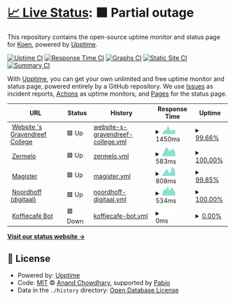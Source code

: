 # [📈 Live Status](https://status.lucasmangroelal.nl): <!--live status--> **🟧 Partial outage**

This repository contains the open-source uptime monitor and status page for [Koen](https://status.lucasmangroelal.nl), powered by [Upptime](https://github.com/upptime/upptime).

[![Uptime CI](https://github.com/developerkoen/statuslm/workflows/Uptime%20CI/badge.svg)](https://github.com/developerkoen/statuslm/actions?query=workflow%3A%22Uptime+CI%22)
[![Response Time CI](https://github.com/developerkoen/statuslm/workflows/Response%20Time%20CI/badge.svg)](https://github.com/developerkoen/statuslm/actions?query=workflow%3A%22Response+Time+CI%22)
[![Graphs CI](https://github.com/developerkoen/statuslm/workflows/Graphs%20CI/badge.svg)](https://github.com/developerkoen/statuslm/actions?query=workflow%3A%22Graphs+CI%22)
[![Static Site CI](https://github.com/developerkoen/statuslm/workflows/Static%20Site%20CI/badge.svg)](https://github.com/developerkoen/statuslm/actions?query=workflow%3A%22Static+Site+CI%22)
[![Summary CI](https://github.com/developerkoen/statuslm/workflows/Summary%20CI/badge.svg)](https://github.com/developerkoen/statuslm/actions?query=workflow%3A%22Summary+CI%22)

With [Upptime](https://upptime.js.org), you can get your own unlimited and free uptime monitor and status page, powered entirely by a GitHub repository. We use [Issues](https://github.com/developerkoen/statuslm/issues) as incident reports, [Actions](https://github.com/developerkoen/statuslm/actions) as uptime monitors, and [Pages](https://status.lucasmangroelal.nl) for the status page.

<!--start: status pages-->
<!-- This summary is generated by Upptime (https://github.com/upptime/upptime) -->
<!-- Do not edit this manually, your changes will be overwritten -->
<!-- prettier-ignore -->
| URL | Status | History | Response Time | Uptime |
| --- | ------ | ------- | ------------- | ------ |
| <img alt="" src="https://icons.duckduckgo.com/ip3/www.sgdc.nl.ico" height="13"> [Website 's Gravendreef College](https://www.sgdc.nl/) | 🟩 Up | [website-s-gravendreef-college.yml](https://github.com/developerkoen/statuslm/commits/HEAD/history/website-s-gravendreef-college.yml) | <details><summary><img alt="Response time graph" src="./graphs/website-s-gravendreef-college/response-time-week.png" height="20"> 1450ms</summary><br><a href="https://status.lucasmangroelal.nl/history/website-s-gravendreef-college"><img alt="Response time 1769" src="https://img.shields.io/endpoint?url=https%3A%2F%2Fraw.githubusercontent.com%2Fdeveloperkoen%2Fstatuslm%2FHEAD%2Fapi%2Fwebsite-s-gravendreef-college%2Fresponse-time.json"></a><br><a href="https://status.lucasmangroelal.nl/history/website-s-gravendreef-college"><img alt="24-hour response time 1045" src="https://img.shields.io/endpoint?url=https%3A%2F%2Fraw.githubusercontent.com%2Fdeveloperkoen%2Fstatuslm%2FHEAD%2Fapi%2Fwebsite-s-gravendreef-college%2Fresponse-time-day.json"></a><br><a href="https://status.lucasmangroelal.nl/history/website-s-gravendreef-college"><img alt="7-day response time 1450" src="https://img.shields.io/endpoint?url=https%3A%2F%2Fraw.githubusercontent.com%2Fdeveloperkoen%2Fstatuslm%2FHEAD%2Fapi%2Fwebsite-s-gravendreef-college%2Fresponse-time-week.json"></a><br><a href="https://status.lucasmangroelal.nl/history/website-s-gravendreef-college"><img alt="30-day response time 1202" src="https://img.shields.io/endpoint?url=https%3A%2F%2Fraw.githubusercontent.com%2Fdeveloperkoen%2Fstatuslm%2FHEAD%2Fapi%2Fwebsite-s-gravendreef-college%2Fresponse-time-month.json"></a><br><a href="https://status.lucasmangroelal.nl/history/website-s-gravendreef-college"><img alt="1-year response time 1769" src="https://img.shields.io/endpoint?url=https%3A%2F%2Fraw.githubusercontent.com%2Fdeveloperkoen%2Fstatuslm%2FHEAD%2Fapi%2Fwebsite-s-gravendreef-college%2Fresponse-time-year.json"></a></details> | <details><summary><a href="https://status.lucasmangroelal.nl/history/website-s-gravendreef-college">99.66%</a></summary><a href="https://status.lucasmangroelal.nl/history/website-s-gravendreef-college"><img alt="All-time uptime 88.27%" src="https://img.shields.io/endpoint?url=https%3A%2F%2Fraw.githubusercontent.com%2Fdeveloperkoen%2Fstatuslm%2FHEAD%2Fapi%2Fwebsite-s-gravendreef-college%2Fuptime.json"></a><br><a href="https://status.lucasmangroelal.nl/history/website-s-gravendreef-college"><img alt="24-hour uptime 100.00%" src="https://img.shields.io/endpoint?url=https%3A%2F%2Fraw.githubusercontent.com%2Fdeveloperkoen%2Fstatuslm%2FHEAD%2Fapi%2Fwebsite-s-gravendreef-college%2Fuptime-day.json"></a><br><a href="https://status.lucasmangroelal.nl/history/website-s-gravendreef-college"><img alt="7-day uptime 99.66%" src="https://img.shields.io/endpoint?url=https%3A%2F%2Fraw.githubusercontent.com%2Fdeveloperkoen%2Fstatuslm%2FHEAD%2Fapi%2Fwebsite-s-gravendreef-college%2Fuptime-week.json"></a><br><a href="https://status.lucasmangroelal.nl/history/website-s-gravendreef-college"><img alt="30-day uptime 99.92%" src="https://img.shields.io/endpoint?url=https%3A%2F%2Fraw.githubusercontent.com%2Fdeveloperkoen%2Fstatuslm%2FHEAD%2Fapi%2Fwebsite-s-gravendreef-college%2Fuptime-month.json"></a><br><a href="https://status.lucasmangroelal.nl/history/website-s-gravendreef-college"><img alt="1-year uptime 88.27%" src="https://img.shields.io/endpoint?url=https%3A%2F%2Fraw.githubusercontent.com%2Fdeveloperkoen%2Fstatuslm%2FHEAD%2Fapi%2Fwebsite-s-gravendreef-college%2Fuptime-year.json"></a></details>
| <img alt="" src="https://icons.duckduckgo.com/ip3/sgdc.zportal.nl.ico" height="13"> [Zermelo](https://sgdc.zportal.nl/) | 🟩 Up | [zermelo.yml](https://github.com/developerkoen/statuslm/commits/HEAD/history/zermelo.yml) | <details><summary><img alt="Response time graph" src="./graphs/zermelo/response-time-week.png" height="20"> 583ms</summary><br><a href="https://status.lucasmangroelal.nl/history/zermelo"><img alt="Response time 546" src="https://img.shields.io/endpoint?url=https%3A%2F%2Fraw.githubusercontent.com%2Fdeveloperkoen%2Fstatuslm%2FHEAD%2Fapi%2Fzermelo%2Fresponse-time.json"></a><br><a href="https://status.lucasmangroelal.nl/history/zermelo"><img alt="24-hour response time 586" src="https://img.shields.io/endpoint?url=https%3A%2F%2Fraw.githubusercontent.com%2Fdeveloperkoen%2Fstatuslm%2FHEAD%2Fapi%2Fzermelo%2Fresponse-time-day.json"></a><br><a href="https://status.lucasmangroelal.nl/history/zermelo"><img alt="7-day response time 583" src="https://img.shields.io/endpoint?url=https%3A%2F%2Fraw.githubusercontent.com%2Fdeveloperkoen%2Fstatuslm%2FHEAD%2Fapi%2Fzermelo%2Fresponse-time-week.json"></a><br><a href="https://status.lucasmangroelal.nl/history/zermelo"><img alt="30-day response time 533" src="https://img.shields.io/endpoint?url=https%3A%2F%2Fraw.githubusercontent.com%2Fdeveloperkoen%2Fstatuslm%2FHEAD%2Fapi%2Fzermelo%2Fresponse-time-month.json"></a><br><a href="https://status.lucasmangroelal.nl/history/zermelo"><img alt="1-year response time 546" src="https://img.shields.io/endpoint?url=https%3A%2F%2Fraw.githubusercontent.com%2Fdeveloperkoen%2Fstatuslm%2FHEAD%2Fapi%2Fzermelo%2Fresponse-time-year.json"></a></details> | <details><summary><a href="https://status.lucasmangroelal.nl/history/zermelo">100.00%</a></summary><a href="https://status.lucasmangroelal.nl/history/zermelo"><img alt="All-time uptime 100.00%" src="https://img.shields.io/endpoint?url=https%3A%2F%2Fraw.githubusercontent.com%2Fdeveloperkoen%2Fstatuslm%2FHEAD%2Fapi%2Fzermelo%2Fuptime.json"></a><br><a href="https://status.lucasmangroelal.nl/history/zermelo"><img alt="24-hour uptime 100.00%" src="https://img.shields.io/endpoint?url=https%3A%2F%2Fraw.githubusercontent.com%2Fdeveloperkoen%2Fstatuslm%2FHEAD%2Fapi%2Fzermelo%2Fuptime-day.json"></a><br><a href="https://status.lucasmangroelal.nl/history/zermelo"><img alt="7-day uptime 100.00%" src="https://img.shields.io/endpoint?url=https%3A%2F%2Fraw.githubusercontent.com%2Fdeveloperkoen%2Fstatuslm%2FHEAD%2Fapi%2Fzermelo%2Fuptime-week.json"></a><br><a href="https://status.lucasmangroelal.nl/history/zermelo"><img alt="30-day uptime 100.00%" src="https://img.shields.io/endpoint?url=https%3A%2F%2Fraw.githubusercontent.com%2Fdeveloperkoen%2Fstatuslm%2FHEAD%2Fapi%2Fzermelo%2Fuptime-month.json"></a><br><a href="https://status.lucasmangroelal.nl/history/zermelo"><img alt="1-year uptime 100.00%" src="https://img.shields.io/endpoint?url=https%3A%2F%2Fraw.githubusercontent.com%2Fdeveloperkoen%2Fstatuslm%2FHEAD%2Fapi%2Fzermelo%2Fuptime-year.json"></a></details>
| <img alt="" src="https://icons.duckduckgo.com/ip3/sgravendreef.magister.net.ico" height="13"> [Magister](https://sgravendreef.magister.net) | 🟩 Up | [magister.yml](https://github.com/developerkoen/statuslm/commits/HEAD/history/magister.yml) | <details><summary><img alt="Response time graph" src="./graphs/magister/response-time-week.png" height="20"> 808ms</summary><br><a href="https://status.lucasmangroelal.nl/history/magister"><img alt="Response time 906" src="https://img.shields.io/endpoint?url=https%3A%2F%2Fraw.githubusercontent.com%2Fdeveloperkoen%2Fstatuslm%2FHEAD%2Fapi%2Fmagister%2Fresponse-time.json"></a><br><a href="https://status.lucasmangroelal.nl/history/magister"><img alt="24-hour response time 481" src="https://img.shields.io/endpoint?url=https%3A%2F%2Fraw.githubusercontent.com%2Fdeveloperkoen%2Fstatuslm%2FHEAD%2Fapi%2Fmagister%2Fresponse-time-day.json"></a><br><a href="https://status.lucasmangroelal.nl/history/magister"><img alt="7-day response time 808" src="https://img.shields.io/endpoint?url=https%3A%2F%2Fraw.githubusercontent.com%2Fdeveloperkoen%2Fstatuslm%2FHEAD%2Fapi%2Fmagister%2Fresponse-time-week.json"></a><br><a href="https://status.lucasmangroelal.nl/history/magister"><img alt="30-day response time 939" src="https://img.shields.io/endpoint?url=https%3A%2F%2Fraw.githubusercontent.com%2Fdeveloperkoen%2Fstatuslm%2FHEAD%2Fapi%2Fmagister%2Fresponse-time-month.json"></a><br><a href="https://status.lucasmangroelal.nl/history/magister"><img alt="1-year response time 906" src="https://img.shields.io/endpoint?url=https%3A%2F%2Fraw.githubusercontent.com%2Fdeveloperkoen%2Fstatuslm%2FHEAD%2Fapi%2Fmagister%2Fresponse-time-year.json"></a></details> | <details><summary><a href="https://status.lucasmangroelal.nl/history/magister">99.85%</a></summary><a href="https://status.lucasmangroelal.nl/history/magister"><img alt="All-time uptime 99.99%" src="https://img.shields.io/endpoint?url=https%3A%2F%2Fraw.githubusercontent.com%2Fdeveloperkoen%2Fstatuslm%2FHEAD%2Fapi%2Fmagister%2Fuptime.json"></a><br><a href="https://status.lucasmangroelal.nl/history/magister"><img alt="24-hour uptime 100.00%" src="https://img.shields.io/endpoint?url=https%3A%2F%2Fraw.githubusercontent.com%2Fdeveloperkoen%2Fstatuslm%2FHEAD%2Fapi%2Fmagister%2Fuptime-day.json"></a><br><a href="https://status.lucasmangroelal.nl/history/magister"><img alt="7-day uptime 99.85%" src="https://img.shields.io/endpoint?url=https%3A%2F%2Fraw.githubusercontent.com%2Fdeveloperkoen%2Fstatuslm%2FHEAD%2Fapi%2Fmagister%2Fuptime-week.json"></a><br><a href="https://status.lucasmangroelal.nl/history/magister"><img alt="30-day uptime 99.97%" src="https://img.shields.io/endpoint?url=https%3A%2F%2Fraw.githubusercontent.com%2Fdeveloperkoen%2Fstatuslm%2FHEAD%2Fapi%2Fmagister%2Fuptime-month.json"></a><br><a href="https://status.lucasmangroelal.nl/history/magister"><img alt="1-year uptime 99.99%" src="https://img.shields.io/endpoint?url=https%3A%2F%2Fraw.githubusercontent.com%2Fdeveloperkoen%2Fstatuslm%2FHEAD%2Fapi%2Fmagister%2Fuptime-year.json"></a></details>
| <img alt="" src="https://icons.duckduckgo.com/ip3/apps.noordhoff.nl.ico" height="13"> [Noordhoff (digitaal)](http://apps.noordhoff.nl/) | 🟩 Up | [noordhoff-digitaal.yml](https://github.com/developerkoen/statuslm/commits/HEAD/history/noordhoff-digitaal.yml) | <details><summary><img alt="Response time graph" src="./graphs/noordhoff-digitaal/response-time-week.png" height="20"> 534ms</summary><br><a href="https://status.lucasmangroelal.nl/history/noordhoff-digitaal"><img alt="Response time 544" src="https://img.shields.io/endpoint?url=https%3A%2F%2Fraw.githubusercontent.com%2Fdeveloperkoen%2Fstatuslm%2FHEAD%2Fapi%2Fnoordhoff-digitaal%2Fresponse-time.json"></a><br><a href="https://status.lucasmangroelal.nl/history/noordhoff-digitaal"><img alt="24-hour response time 440" src="https://img.shields.io/endpoint?url=https%3A%2F%2Fraw.githubusercontent.com%2Fdeveloperkoen%2Fstatuslm%2FHEAD%2Fapi%2Fnoordhoff-digitaal%2Fresponse-time-day.json"></a><br><a href="https://status.lucasmangroelal.nl/history/noordhoff-digitaal"><img alt="7-day response time 534" src="https://img.shields.io/endpoint?url=https%3A%2F%2Fraw.githubusercontent.com%2Fdeveloperkoen%2Fstatuslm%2FHEAD%2Fapi%2Fnoordhoff-digitaal%2Fresponse-time-week.json"></a><br><a href="https://status.lucasmangroelal.nl/history/noordhoff-digitaal"><img alt="30-day response time 508" src="https://img.shields.io/endpoint?url=https%3A%2F%2Fraw.githubusercontent.com%2Fdeveloperkoen%2Fstatuslm%2FHEAD%2Fapi%2Fnoordhoff-digitaal%2Fresponse-time-month.json"></a><br><a href="https://status.lucasmangroelal.nl/history/noordhoff-digitaal"><img alt="1-year response time 544" src="https://img.shields.io/endpoint?url=https%3A%2F%2Fraw.githubusercontent.com%2Fdeveloperkoen%2Fstatuslm%2FHEAD%2Fapi%2Fnoordhoff-digitaal%2Fresponse-time-year.json"></a></details> | <details><summary><a href="https://status.lucasmangroelal.nl/history/noordhoff-digitaal">100.00%</a></summary><a href="https://status.lucasmangroelal.nl/history/noordhoff-digitaal"><img alt="All-time uptime 100.00%" src="https://img.shields.io/endpoint?url=https%3A%2F%2Fraw.githubusercontent.com%2Fdeveloperkoen%2Fstatuslm%2FHEAD%2Fapi%2Fnoordhoff-digitaal%2Fuptime.json"></a><br><a href="https://status.lucasmangroelal.nl/history/noordhoff-digitaal"><img alt="24-hour uptime 100.00%" src="https://img.shields.io/endpoint?url=https%3A%2F%2Fraw.githubusercontent.com%2Fdeveloperkoen%2Fstatuslm%2FHEAD%2Fapi%2Fnoordhoff-digitaal%2Fuptime-day.json"></a><br><a href="https://status.lucasmangroelal.nl/history/noordhoff-digitaal"><img alt="7-day uptime 100.00%" src="https://img.shields.io/endpoint?url=https%3A%2F%2Fraw.githubusercontent.com%2Fdeveloperkoen%2Fstatuslm%2FHEAD%2Fapi%2Fnoordhoff-digitaal%2Fuptime-week.json"></a><br><a href="https://status.lucasmangroelal.nl/history/noordhoff-digitaal"><img alt="30-day uptime 100.00%" src="https://img.shields.io/endpoint?url=https%3A%2F%2Fraw.githubusercontent.com%2Fdeveloperkoen%2Fstatuslm%2FHEAD%2Fapi%2Fnoordhoff-digitaal%2Fuptime-month.json"></a><br><a href="https://status.lucasmangroelal.nl/history/noordhoff-digitaal"><img alt="1-year uptime 100.00%" src="https://img.shields.io/endpoint?url=https%3A%2F%2Fraw.githubusercontent.com%2Fdeveloperkoen%2Fstatuslm%2FHEAD%2Fapi%2Fnoordhoff-digitaal%2Fuptime-year.json"></a></details>
| <img alt="" src="https://icons.duckduckgo.com/ip3/null.ico" height="13"> [Koffiecafé Bot](45.136.141.72) | 🟥 Down | [koffiecafe-bot.yml](https://github.com/developerkoen/statuslm/commits/HEAD/history/koffiecafe-bot.yml) | <details><summary><img alt="Response time graph" src="./graphs/koffiecafe-bot/response-time-week.png" height="20"> 0ms</summary><br><a href="https://status.lucasmangroelal.nl/history/koffiecafe-bot"><img alt="Response time 0" src="https://img.shields.io/endpoint?url=https%3A%2F%2Fraw.githubusercontent.com%2Fdeveloperkoen%2Fstatuslm%2FHEAD%2Fapi%2Fkoffiecafe-bot%2Fresponse-time.json"></a><br><a href="https://status.lucasmangroelal.nl/history/koffiecafe-bot"><img alt="24-hour response time 0" src="https://img.shields.io/endpoint?url=https%3A%2F%2Fraw.githubusercontent.com%2Fdeveloperkoen%2Fstatuslm%2FHEAD%2Fapi%2Fkoffiecafe-bot%2Fresponse-time-day.json"></a><br><a href="https://status.lucasmangroelal.nl/history/koffiecafe-bot"><img alt="7-day response time 0" src="https://img.shields.io/endpoint?url=https%3A%2F%2Fraw.githubusercontent.com%2Fdeveloperkoen%2Fstatuslm%2FHEAD%2Fapi%2Fkoffiecafe-bot%2Fresponse-time-week.json"></a><br><a href="https://status.lucasmangroelal.nl/history/koffiecafe-bot"><img alt="30-day response time 0" src="https://img.shields.io/endpoint?url=https%3A%2F%2Fraw.githubusercontent.com%2Fdeveloperkoen%2Fstatuslm%2FHEAD%2Fapi%2Fkoffiecafe-bot%2Fresponse-time-month.json"></a><br><a href="https://status.lucasmangroelal.nl/history/koffiecafe-bot"><img alt="1-year response time 0" src="https://img.shields.io/endpoint?url=https%3A%2F%2Fraw.githubusercontent.com%2Fdeveloperkoen%2Fstatuslm%2FHEAD%2Fapi%2Fkoffiecafe-bot%2Fresponse-time-year.json"></a></details> | <details><summary><a href="https://status.lucasmangroelal.nl/history/koffiecafe-bot">0.00%</a></summary><a href="https://status.lucasmangroelal.nl/history/koffiecafe-bot"><img alt="All-time uptime 0.00%" src="https://img.shields.io/endpoint?url=https%3A%2F%2Fraw.githubusercontent.com%2Fdeveloperkoen%2Fstatuslm%2FHEAD%2Fapi%2Fkoffiecafe-bot%2Fuptime.json"></a><br><a href="https://status.lucasmangroelal.nl/history/koffiecafe-bot"><img alt="24-hour uptime 0.00%" src="https://img.shields.io/endpoint?url=https%3A%2F%2Fraw.githubusercontent.com%2Fdeveloperkoen%2Fstatuslm%2FHEAD%2Fapi%2Fkoffiecafe-bot%2Fuptime-day.json"></a><br><a href="https://status.lucasmangroelal.nl/history/koffiecafe-bot"><img alt="7-day uptime 0.00%" src="https://img.shields.io/endpoint?url=https%3A%2F%2Fraw.githubusercontent.com%2Fdeveloperkoen%2Fstatuslm%2FHEAD%2Fapi%2Fkoffiecafe-bot%2Fuptime-week.json"></a><br><a href="https://status.lucasmangroelal.nl/history/koffiecafe-bot"><img alt="30-day uptime 0.00%" src="https://img.shields.io/endpoint?url=https%3A%2F%2Fraw.githubusercontent.com%2Fdeveloperkoen%2Fstatuslm%2FHEAD%2Fapi%2Fkoffiecafe-bot%2Fuptime-month.json"></a><br><a href="https://status.lucasmangroelal.nl/history/koffiecafe-bot"><img alt="1-year uptime 0.00%" src="https://img.shields.io/endpoint?url=https%3A%2F%2Fraw.githubusercontent.com%2Fdeveloperkoen%2Fstatuslm%2FHEAD%2Fapi%2Fkoffiecafe-bot%2Fuptime-year.json"></a></details>

<!--end: status pages-->

[**Visit our status website →**](https://status.lucasmangroelal.nl)

## 📄 License

- Powered by: [Upptime](https://github.com/upptime/upptime)
- Code: [MIT](./LICENSE) © [Anand Chowdhary](https://anandchowdhary.com), supported by [Pabio](https://pabio.com)
- Data in the `./history` directory: [Open Database License](https://opendatacommons.org/licenses/odbl/1-0/)
